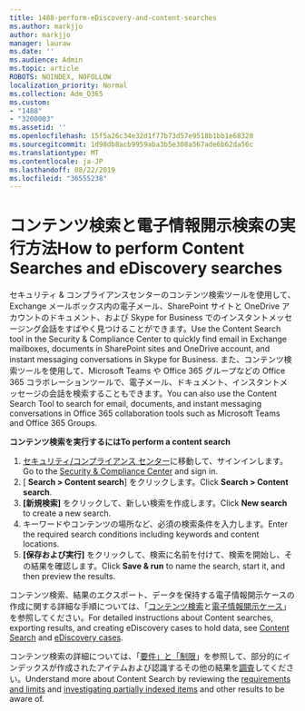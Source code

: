 ```yaml
---
title: 1488-perform-eDiscovery-and-content-searches
ms.author: markjjo
author: markjjo
manager: lauraw
ms.date: ''
ms.audience: Admin
ms.topic: article
ROBOTS: NOINDEX, NOFOLLOW
localization_priority: Normal
ms.collection: Adm_O365
ms.custom:
- "1488"
- "3200003"
ms.assetid: ''
ms.openlocfilehash: 15f5a26c34e32d1f77b73d57e9518b1bb1e68320
ms.sourcegitcommit: 1d98db8acb9959aba3b5e308a567ade6b62da56c
ms.translationtype: MT
ms.contentlocale: ja-JP
ms.lasthandoff: 08/22/2019
ms.locfileid: "36555238"
---
```

# <a name="how-to-perform-content-searches-and-ediscovery-searches"></a><span data-ttu-id="443b9-102">コンテンツ検索と電子情報開示検索の実行方法</span><span class="sxs-lookup"><span data-stu-id="443b9-102">How to perform Content Searches and eDiscovery searches</span></span>

<span data-ttu-id="443b9-103">セキュリティ & コンプライアンスセンターのコンテンツ検索ツールを使用して、Exchange メールボックス内の電子メール、SharePoint サイトと OneDrive アカウントのドキュメント、および Skype for Business でのインスタントメッセージング会話をすばやく見つけることができます。</span><span class="sxs-lookup"><span data-stu-id="443b9-103">Use the Content Search tool in the Security & Compliance Center to quickly find email in Exchange mailboxes, documents in SharePoint sites and OneDrive account, and instant messaging conversations in Skype for Business.</span></span> <span data-ttu-id="443b9-104">また、コンテンツ検索ツールを使用して、Microsoft Teams や Office 365 グループなどの Office 365 コラボレーションツールで、電子メール、ドキュメント、インスタントメッセージの会話を検索することもできます。</span><span class="sxs-lookup"><span data-stu-id="443b9-104">You can also use the Content Search Tool to search for email, documents, and instant messaging conversations in Office 365 collaboration tools such as Microsoft Teams and Office 365 Groups.</span></span>

<span data-ttu-id="443b9-105">**コンテンツ検索を実行するには**</span><span class="sxs-lookup"><span data-stu-id="443b9-105">**To perform a content search**</span></span>

1. <span data-ttu-id="443b9-106">[セキュリティ/コンプライアンス センター](https://protection.office.com)に移動して、サインインします。</span><span class="sxs-lookup"><span data-stu-id="443b9-106">Go to the [Security & Compliance Center](https://protection.office.com) and sign in.</span></span>
2. <span data-ttu-id="443b9-107">[ **Search > Content search**] をクリックします。</span><span class="sxs-lookup"><span data-stu-id="443b9-107">Click **Search > Content search**.</span></span>
3. <span data-ttu-id="443b9-108">**[新規検索]** をクリックして、新しい検索を作成します。</span><span class="sxs-lookup"><span data-stu-id="443b9-108">Click **New search** to create a new search.</span></span>
4. <span data-ttu-id="443b9-109">キーワードやコンテンツの場所など、必須の検索条件を入力します。</span><span class="sxs-lookup"><span data-stu-id="443b9-109">Enter the required search conditions including keywords and content locations.</span></span>  
5. <span data-ttu-id="443b9-110">**[保存および実行]** をクリックして、検索に名前を付けて、検索を開始し、その結果を確認します。</span><span class="sxs-lookup"><span data-stu-id="443b9-110">Click **Save & run** to name the search, start it, and then preview the results.</span></span>

<span data-ttu-id="443b9-111">コンテンツ検索、結果のエクスポート、データを保持する電子情報開示ケースの作成に関する詳細な手順については、「[コンテンツ検索](https://docs.microsoft.com/office365/securitycompliance/content-search)と[電子情報開示ケース](https://docs.microsoft.com/office365/securitycompliance/ediscovery-cases)」を参照してください。</span><span class="sxs-lookup"><span data-stu-id="443b9-111">For detailed instructions about Content searches, exporting results, and creating eDiscovery cases to hold data, see [Content Search](https://docs.microsoft.com/office365/securitycompliance/content-search) and [eDiscovery cases](https://docs.microsoft.com/office365/securitycompliance/ediscovery-cases).</span></span>

<span data-ttu-id="443b9-112">コンテンツ検索の詳細については、「[要件」と「制限](https://docs.microsoft.com/office365/securitycompliance/limits-for-content-search)」を参照して、部分的にインデックスが作成されたアイテムおよび認識するその他の結果を[調査](https://docs.microsoft.com/office365/securitycompliance/investigating-partially-indexed-items-in-ediscovery)してください。</span><span class="sxs-lookup"><span data-stu-id="443b9-112">Understand more about Content Search by reviewing the [requirements and limits](https://docs.microsoft.com/office365/securitycompliance/limits-for-content-search) and  [investigating partially indexed items](https://docs.microsoft.com/office365/securitycompliance/investigating-partially-indexed-items-in-ediscovery) and other results to be aware of.</span></span>